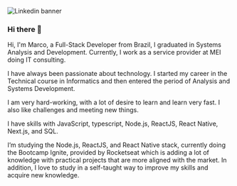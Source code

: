 ![Linkedin banner](https://user-images.githubusercontent.com/45787976/185700236-59949c7f-a481-4c94-857c-26ae4ac5d4d5.png)

### Hi there 👋

Hi, I'm Marco, a Full-Stack Developer from Brazil, I graduated in Systems Analysis and Development. Currently, I work as a service provider at MEI doing IT consulting.

I have always been passionate about technology. I started my career in the Technical course in Informatics and then entered the period of Analysis and Systems Development.

I am very hard-working, with a lot of desire to learn and learn very fast. I also like challenges and meeting new things.

I have skills with JavaScript, typescript, Node.js, ReactJS, React Native, Next.js, and SQL.

I’m studying the Node.js, ReactJS, and React Native stack, currently doing the Bootcamp Ignite, provided by Rocketseat which is adding a lot of knowledge with practical projects that are more aligned with the market. In addition, I love to study in a self-taught way to improve my skills and acquire new knowledge.

<!--
**MarcoDevelop/MarcoDevelop** is a ✨ _special_ ✨ repository because its `README.md` (this file) appears on your GitHub profile.

Here are some ideas to get you started:

- 🔭 I’m currently working on ...
- 🌱 I’m currently learning ...
- 👯 I’m looking to collaborate on ...
- 🤔 I’m looking for help with ...
- 💬 Ask me about ...
- 📫 How to reach me: ...
- 😄 Pronouns: ...
- ⚡ Fun fact: ...
-->
